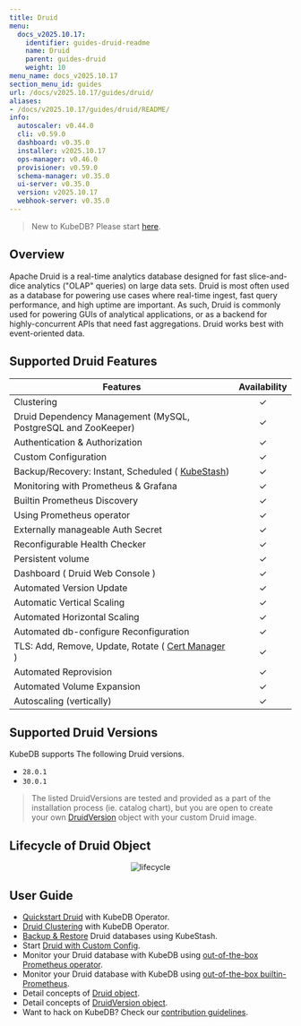 ```yaml
---
title: Druid
menu:
  docs_v2025.10.17:
    identifier: guides-druid-readme
    name: Druid
    parent: guides-druid
    weight: 10
menu_name: docs_v2025.10.17
section_menu_id: guides
url: /docs/v2025.10.17/guides/druid/
aliases:
- /docs/v2025.10.17/guides/druid/README/
info:
  autoscaler: v0.44.0
  cli: v0.59.0
  dashboard: v0.35.0
  installer: v2025.10.17
  ops-manager: v0.46.0
  provisioner: v0.59.0
  schema-manager: v0.35.0
  ui-server: v0.35.0
  version: v2025.10.17
  webhook-server: v0.35.0
---
```


> New to KubeDB? Please start [here](/docs/v2025.10.17/README).

## Overview

Apache Druid is a real-time analytics database designed for fast slice-and-dice analytics ("OLAP" queries) on large data sets. Druid is most often used as a database for powering use cases where real-time ingest, fast query performance, and high uptime are important. As such, Druid is commonly used for powering GUIs of analytical applications, or as a backend for highly-concurrent APIs that need fast aggregations. Druid works best with event-oriented data.

## Supported Druid Features


| Features                                                                           | Availability |
|------------------------------------------------------------------------------------|:-----:|
| Clustering                                                                         |   &#10003; |
| Druid Dependency Management (MySQL, PostgreSQL and ZooKeeper)                      |   &#10003; |
| Authentication & Authorization                                                     |   &#10003; |
| Custom Configuration                                                               |   &#10003; |
| Backup/Recovery: Instant, Scheduled ( [KubeStash](https://kubestash.com/))         |   &#10003; |
| Monitoring with Prometheus & Grafana                                               |   &#10003; |
| Builtin Prometheus Discovery                                                       |   &#10003; |
| Using Prometheus operator                                                          |   &#10003; |
| Externally manageable Auth Secret                                                  |   &#10003; |
| Reconfigurable Health Checker                                                      |   &#10003; |
| Persistent volume                                                                  |   &#10003; | 
| Dashboard ( Druid Web Console )                                                    |   &#10003; |
| Automated Version Update                                                           |  &#10003;  |
| Automatic Vertical Scaling                                                         |  &#10003;  |
| Automated Horizontal Scaling                                                       |  &#10003;  |
| Automated db-configure Reconfiguration                                             |  &#10003;  |
| TLS: Add, Remove, Update, Rotate ( [Cert Manager](https://cert-manager.io/docs/) ) |  &#10003;  |
| Automated Reprovision                                                              |  &#10003;  |
| Automated Volume Expansion                                                         |  &#10003;  |
| Autoscaling (vertically)                                                           |  &#10003;  |

## Supported Druid Versions

KubeDB supports The following Druid versions.
- `28.0.1`
- `30.0.1`

> The listed DruidVersions are tested and provided as a part of the installation process (ie. catalog chart), but you are open to create your own [DruidVersion](/docs/v2025.10.17/guides/druid/concepts/druidversion) object with your custom Druid image.

## Lifecycle of Druid Object

<!---
ref : https://cacoo.com/diagrams/bbB63L6KRIbPLl95/9A5B0
--->

<p align="center">
<img alt="lifecycle"  src="/docs/v2025.10.17/images/druid/Druid-CRD-Lifecycle.png">
</p>

## User Guide 
- [Quickstart Druid](/docs/v2025.10.17/guides/druid/quickstart/guide/) with KubeDB Operator.
- [Druid Clustering](/docs/v2025.10.17/guides/druid/clustering/overview/) with KubeDB Operator.
- [Backup & Restore](/docs/v2025.10.17/guides/druid/backup/overview/) Druid databases using KubeStash.
- Start [Druid with Custom Config](/docs/v2025.10.17/guides/druid/configuration/_index).
- Monitor your Druid database with KubeDB using [out-of-the-box Prometheus operator](/docs/v2025.10.17/guides/druid/monitoring/using-prometheus-operator).
- Monitor your Druid database with KubeDB using [out-of-the-box builtin-Prometheus](/docs/v2025.10.17/guides/druid/monitoring/using-builtin-prometheus).
- Detail concepts of [Druid object](/docs/v2025.10.17/guides/druid/concepts/druid).
- Detail concepts of [DruidVersion object](/docs/v2025.10.17/guides/druid/concepts/druidversion).
- Want to hack on KubeDB? Check our [contribution guidelines](/docs/v2025.10.17/CONTRIBUTING).